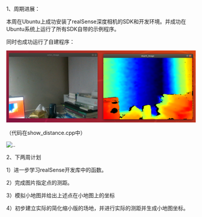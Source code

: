 1、周期进展：

本周在Ubuntu上成功安装了realSense深度相机的SDK和开发环境。并成功在Ubuntu系统上运行了所有SDK自带的示例程序。

同时也成功运行了自建程序：

![效果图片](distance_img.png)

（代码在show_distance.cpp中）

![..](go-radar-go/blob/master/项目进度与管理/hyh_wr/images/distance_image.png)

2、下两周计划

1）进一步学习realSense开发库中的函数。

2）完成图片指定点的测距。

3）模拟小地图并给出上述点在小地图上的坐标

4）初步建立实际的简化缩小版的场地，并进行实际的测距并生成小地图坐标。

